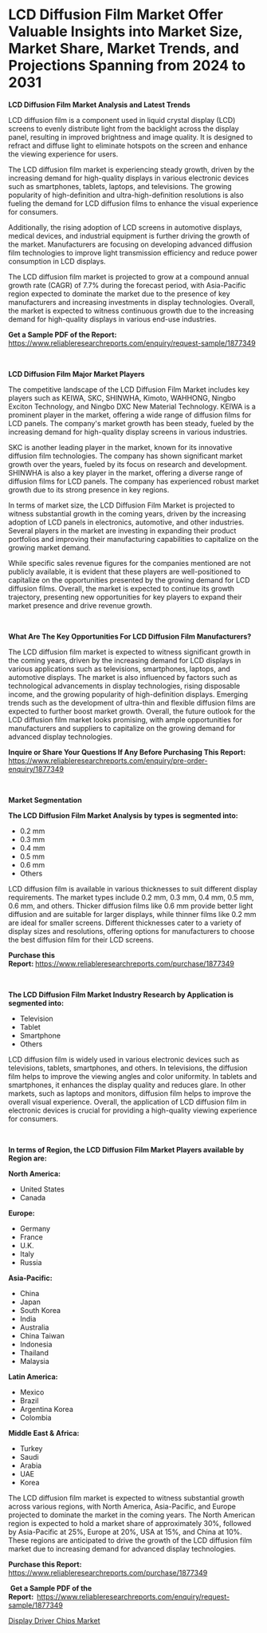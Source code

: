 <p><h1>LCD Diffusion Film Market Offer Valuable Insights into Market Size, Market Share, Market Trends, and Projections Spanning from 2024 to 2031</h1></p><p><strong>LCD Diffusion Film Market Analysis and Latest Trends</strong></p>
<p><p>LCD diffusion film is a component used in liquid crystal display (LCD) screens to evenly distribute light from the backlight across the display panel, resulting in improved brightness and image quality. It is designed to refract and diffuse light to eliminate hotspots on the screen and enhance the viewing experience for users.</p><p>The LCD diffusion film market is experiencing steady growth, driven by the increasing demand for high-quality displays in various electronic devices such as smartphones, tablets, laptops, and televisions. The growing popularity of high-definition and ultra-high-definition resolutions is also fueling the demand for LCD diffusion films to enhance the visual experience for consumers.</p><p>Additionally, the rising adoption of LCD screens in automotive displays, medical devices, and industrial equipment is further driving the growth of the market. Manufacturers are focusing on developing advanced diffusion film technologies to improve light transmission efficiency and reduce power consumption in LCD displays.</p><p>The LCD diffusion film market is projected to grow at a compound annual growth rate (CAGR) of 7.7% during the forecast period, with Asia-Pacific region expected to dominate the market due to the presence of key manufacturers and increasing investments in display technologies. Overall, the market is expected to witness continuous growth due to the increasing demand for high-quality displays in various end-use industries.</p></p>
<p><strong>Get a Sample PDF of the Report:&nbsp;</strong> <a href="https://www.reliableresearchreports.com/enquiry/request-sample/1877349">https://www.reliableresearchreports.com/enquiry/request-sample/1877349</a></p>
<p>&nbsp;</p>
<p><strong>LCD Diffusion Film Major Market Players</strong></p>
<p><p>The competitive landscape of the LCD Diffusion Film Market includes key players such as KEIWA, SKC, SHINWHA, Kimoto, WAHHONG, Ningbo Exciton Technology, and Ningbo DXC New Material Technology. KEIWA is a prominent player in the market, offering a wide range of diffusion films for LCD panels. The company's market growth has been steady, fueled by the increasing demand for high-quality display screens in various industries.</p><p>SKC is another leading player in the market, known for its innovative diffusion film technologies. The company has shown significant market growth over the years, fueled by its focus on research and development. SHINWHA is also a key player in the market, offering a diverse range of diffusion films for LCD panels. The company has experienced robust market growth due to its strong presence in key regions.</p><p>In terms of market size, the LCD Diffusion Film Market is projected to witness substantial growth in the coming years, driven by the increasing adoption of LCD panels in electronics, automotive, and other industries. Several players in the market are investing in expanding their product portfolios and improving their manufacturing capabilities to capitalize on the growing market demand.</p><p>While specific sales revenue figures for the companies mentioned are not publicly available, it is evident that these players are well-positioned to capitalize on the opportunities presented by the growing demand for LCD diffusion films. Overall, the market is expected to continue its growth trajectory, presenting new opportunities for key players to expand their market presence and drive revenue growth.</p></p>
<p>&nbsp;</p>
<p><strong>What Are The Key Opportunities For LCD Diffusion Film Manufacturers?</strong></p>
<p><p>The LCD diffusion film market is expected to witness significant growth in the coming years, driven by the increasing demand for LCD displays in various applications such as televisions, smartphones, laptops, and automotive displays. The market is also influenced by factors such as technological advancements in display technologies, rising disposable income, and the growing popularity of high-definition displays. Emerging trends such as the development of ultra-thin and flexible diffusion films are expected to further boost market growth. Overall, the future outlook for the LCD diffusion film market looks promising, with ample opportunities for manufacturers and suppliers to capitalize on the growing demand for advanced display technologies.</p></p>
<p><strong>Inquire or Share Your Questions If Any Before Purchasing This Report:</strong> <a href="https://www.reliableresearchreports.com/enquiry/pre-order-enquiry/1877349">https://www.reliableresearchreports.com/enquiry/pre-order-enquiry/1877349</a></p>
<p>&nbsp;</p>
<p><strong>Market Segmentation</strong></p>
<p><strong>The LCD Diffusion Film Market Analysis by types is segmented into:</strong></p>
<p><ul><li>0.2 mm</li><li>0.3 mm</li><li>0.4 mm</li><li>0.5 mm</li><li>0.6 mm</li><li>Others</li></ul></p>
<p><p>LCD diffusion film is available in various thicknesses to suit different display requirements. The market types include 0.2 mm, 0.3 mm, 0.4 mm, 0.5 mm, 0.6 mm, and others. Thicker diffusion films like 0.6 mm provide better light diffusion and are suitable for larger displays, while thinner films like 0.2 mm are ideal for smaller screens. Different thicknesses cater to a variety of display sizes and resolutions, offering options for manufacturers to choose the best diffusion film for their LCD screens.</p></p>
<p><strong>Purchase this Report:&nbsp;</strong><a href="https://www.reliableresearchreports.com/purchase/1877349">https://www.reliableresearchreports.com/purchase/1877349</a></p>
<p>&nbsp;</p>
<p><strong>The LCD Diffusion Film Market Industry Research by Application is segmented into:</strong></p>
<p><ul><li>Television</li><li>Tablet</li><li>Smartphone</li><li>Others</li></ul></p>
<p><p>LCD diffusion film is widely used in various electronic devices such as televisions, tablets, smartphones, and others. In televisions, the diffusion film helps to improve the viewing angles and color uniformity. In tablets and smartphones, it enhances the display quality and reduces glare. In other markets, such as laptops and monitors, diffusion film helps to improve the overall visual experience. Overall, the application of LCD diffusion film in electronic devices is crucial for providing a high-quality viewing experience for consumers.</p></p>
<p>&nbsp;</p>
<p><strong>In terms of Region, the LCD Diffusion Film Market Players available by Region are:</strong></p>
<p>
    <p> <strong> North America: </strong>
        <ul>
            <li>United States</li>
            <li>Canada</li>
        </ul>
        </p> 
    <p> <strong> Europe: </strong>
        <ul>
            <li>Germany</li>
            <li>France</li>
            <li>U.K.</li>
            <li>Italy</li>
            <li>Russia</li>
        </ul>
        </p> 
    <p> <strong> Asia-Pacific: </strong>
        <ul>
            <li>China</li>
            <li>Japan</li>
            <li>South Korea</li>
            <li>India</li>
            <li>Australia</li>
            <li>China Taiwan</li>
            <li>Indonesia</li>
            <li>Thailand</li>
            <li>Malaysia</li>
        </ul>
        </p> 
    <p> <strong> Latin America: </strong>
        <ul>
            <li>Mexico</li>
            <li>Brazil</li>
            <li>Argentina Korea</li>
            <li>Colombia</li>
        </ul>
        </p> 
    <p> <strong> Middle East & Africa: </strong>
        <ul>
            <li>Turkey</li>
            <li>Saudi</li>
            <li>Arabia</li>
            <li>UAE</li>
            <li>Korea</li>
        </ul>
    </p>
    </p>
<p><p>The LCD diffusion film market is expected to witness substantial growth across various regions, with North America, Asia-Pacific, and Europe projected to dominate the market in the coming years. The North American region is expected to hold a market share of approximately 30%, followed by Asia-Pacific at 25%, Europe at 20%, USA at 15%, and China at 10%. These regions are anticipated to drive the growth of the LCD diffusion film market due to increasing demand for advanced display technologies.</p></p>
<p><strong>Purchase this Report: </strong><a href="https://www.reliableresearchreports.com/purchase/1877349">https://www.reliableresearchreports.com/purchase/1877349</a></p>
<p>&nbsp;<strong>Get a Sample PDF of the Report:&nbsp;&nbsp;</strong><a href="https://www.reliableresearchreports.com/enquiry/request-sample/1877349">https://www.reliableresearchreports.com/enquiry/request-sample/1877349</a></p>
<p><strong></strong></p>
<p><p><a href="https://fearless-okapi-6c8.notion.site/Display-Driver-Chips-Market-Growth-Market-Trends-COVID-19-Impact-and-Forecasts-for-period-from-20-bad969088f16454e8d20010207154a10">Display Driver Chips Market</a></p></p>